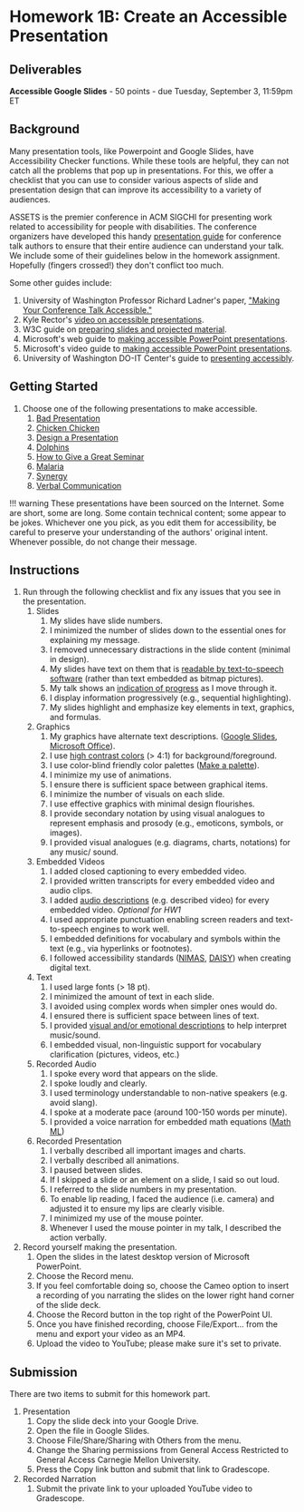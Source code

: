# Homework 1B: Create an Accessible Presentation

## Deliverables

**Accessible Google Slides** - 50 points - due Tuesday, September 3, 11:59pm ET

## Background

Many presentation tools, like Powerpoint and Google Slides, have Accessibility Checker functions. While these tools are helpful, they can not catch all the problems that pop up in presentations. For this, we offer a checklist that you can use to consider various aspects of slide and presentation design that can improve its accessibility to a variety of audiences. 

ASSETS is the premier conference in ACM SIGCHI for presenting work related to accessibility for people with disabilities. The conference organizers have developed this handy [presentation guide](https://www.sigaccess.org/welcome-to-sigaccess/resources/accessible-presentation-guide/) for conference talk authors to ensure that their entire audience can understand your talk. We include some of their guidelines below in the homework assignment. Hopefully (fingers crossed!) they don't conflict too much. 

Some other guides include:

1. University of Washington Professor Richard Ladner's paper, ["Making Your Conference Talk Accessible."](http://homes.cs.washington.edu/~ladner/MakingYourTalkAccessible.pdf)
1. Kyle Rector's [video on accessible presentations](https://www.youtube.com/watch?v=L9TxhGv91kc).
1. W3C guide on [preparing slides and projected material](https://www.w3.org/WAI/teach-advocate/accessible-presentations/#slides).
1. Microsoft's web guide to [making accessible PowerPoint presentations](https://support.microsoft.com/en-us/office/make-your-powerpoint-presentations-accessible-to-people-with-disabilities-6f7772b2-2f33-4bd2-8ca7-dae3b2b3ef25).
1. Microsoft's video guide to [making accessible PowerPoint presentations](https://www.youtube.com/watch?v=el60p-DGtAY).
1. University of Washington DO-IT Center's guide to [presenting accessibly](https://www.washington.edu/doit/equal-access-universal-design-your-presentation).

## Getting Started

1. Choose one of the following presentations to make accessible.
    1. [Bad Presentation](bad-presentation.pptx)
    1. [Chicken Chicken](chicken-chicken.pptx)
    1. [Design a Presentation](design-a-presentation.pptx)
    1. [Dolphins](Dolphins.pptx)
    1. [How to Give a Great Seminar](HowToGiveAGreatSeminar.pptx)
    1. [Malaria](malaria.pptx)
    1. [Synergy](synergy.pptx)
    1. [Verbal Communication](verbal-communication.pptx)

!!! warning
    These presentations have been sourced on the Internet. Some are short, some are long. Some contain technical content; some appear to be jokes. Whichever one you pick, as you edit them for accessibility, be careful to preserve your understanding of the authors' original intent. Whenever possible, do not change their message.


## Instructions

1. Run through the following checklist and fix any issues that you see in the presentation.
    1. Slides
        1. My slides have slide numbers.</li>
        1. I minimized the number of slides down to the essential ones for explaining my message.
        1. I removed unnecessary distractions in the slide content (minimal in design).
        1. My slides have text on them that is [readable by text-to-speech software](https://support.ignitetech.com/hc/en-us/articles/360017721954-Articles-Can-t-Be-Read-By-Text-To-Speech-Software) (rather than text embedded as bitmap pictures).
        1. My talk shows an [indication of progress](https://ccm.net/faq/937-insert-progress-bar-into-powerpoint-presentation) as I move through it.
        1. I display information progressively (e.g., sequential highlighting).
        1. My slides highlight and emphasize key elements in text, graphics, and formulas.
    1. Graphics
        1. My graphics have alternate text descriptions. ([Google Slides](https://support.google.com/docs/answer/6199477?hl=en), [Microsoft Office](https://support.microsoft.com/en-us/office/everything-you-need-to-know-to-write-effective-alt-text-df98f884-ca3d-456c-807b-1a1fa82f5dc2)).
        1. I use [high contrast colors](http://www.colorsontheweb.com/Color-Theory/Color-Contrast) (> 4:1) for background/foreground.
        1. I use color-blind friendly color palettes ([Make a palette](https://davidmathlogic.com/colorblind/#%23648FFF-%23785EF0-%23DC267F-%23FE6100-%23FFB000)).
        1. I minimize my use of animations.
        1. I ensure there is sufficient space between graphical items.
        1. I minimize the number of visuals on each slide.
        1. I use effective graphics with minimal design flourishes.
        1. I provide secondary notation by using visual analogues to represent emphasis and prosody (e.g., emoticons, symbols, or images).
        1. I provided visual analogues (e.g. diagrams, charts, notations) for any music/ sound.
    1. Embedded Videos 
        1. I added closed captioning to every embedded video.
        1. I provided written transcripts for every embedded video and audio clips.
        1. I added [audio descriptions](https://mediaaccess.org.au/web/how-to-audio-describe-a-youtube-video) (e.g. described video) for every embedded video. _Optional for HW1_
        1. I used appropriate punctuation enabling screen readers and text-to-speech engines to work well.
        1. I embedded definitions for vocabulary and symbols within the text (e.g., via hyperlinks or footnotes).
        1. I followed accessibility standards ([NIMAS](http://aem.cast.org/creating/national-instructional-materials-accessibility-standard-nimas.html), [DAISY](https://daisy.org/activities/standards/daisy/)) when creating digital text.
    1. Text
        1. I used large fonts (&gt; 18 pt).
        1. I minimized the amount of text in each slide.
        1. I avoided using complex words when simpler ones would do.
        1. I ensured there is sufficient space between lines of text.
        1. I provided [visual and/or emotional descriptions](https://www.w3.org/WAI/media/av/description/) to help interpret music/sound.
        1. I embedded visual, non-linguistic support for vocabulary clarification (pictures, videos, etc.)
    1. Recorded Audio               
        1. I spoke every word that appears on the slide.
        1. I spoke loudly and clearly.
        1. I used terminology understandable to non-native speakers (e.g. avoid slang).
        1. I spoke at a moderate pace (around 100-150 words per minute).
        1. I provided a voice narration for embedded math equations ([Math ML](https://www.w3.org/Math/))
    1. Recorded Presentation
        1. I verbally described all important images and charts.
        1. I verbally described all animations.
        1. I paused between slides.
        1. If I skipped a slide or an element on a slide, I said so out loud.
        1. I referred to the slide numbers in my presentation.
        1. To enable lip reading, I faced the audience (i.e. camera) and adjusted it to ensure my lips are clearly visible.
        1. I minimized my use of the mouse pointer.
        1. Whenever I used the mouse pointer in my talk, I described the action verbally.
1. Record yourself making the presentation.
    1. Open the slides in the latest desktop version of Microsoft PowerPoint.
    1. Choose the Record menu. 
    1. If you feel comfortable doing so, choose the Cameo option to insert a recording of you narrating the slides on the lower right hand corner of the slide deck.
    1. Choose the Record button in the top right of the PowerPoint UI. 
    1. Once you have finished recording, choose File/Export... from the menu and export your video as an MP4.
    1. Upload the video to YouTube; please make sure it's set to private. 

## Submission

There are two items to submit for this homework part. 

1. Presentation
    1. Copy the slide deck into your Google Drive. 
    1. Open the file in Google Slides.
    1. Choose File/Share/Sharing with Others from the menu.
    1. Change the Sharing permissions from General Access Restricted to General Access Carnegie Mellon University.
    1. Press the Copy link button and submit that link to Gradescope.
1. Recorded Narration
    1. Submit the private link to your uploaded YouTube video to Gradescope.
